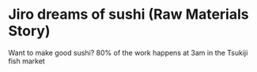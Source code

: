 # Jiro dreams of sushi (Raw Materials Story)

Want to make good sushi?
80% of the work happens at 3am in the Tsukiji fish market